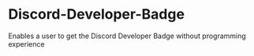 # Discord-Developer-Badge
Enables a user to get the Discord Developer Badge without programming experience
